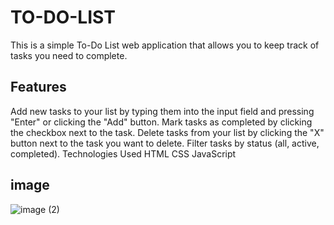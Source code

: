 # TO-DO-LIST
This is a simple To-Do List web application that allows you to keep track of tasks you need to complete.

## Features
Add new tasks to your list by typing them into the input field and pressing "Enter" or clicking the "Add" button.
Mark tasks as completed by clicking the checkbox next to the task.
Delete tasks from your list by clicking the "X" button next to the task you want to delete.
Filter tasks by status (all, active, completed).
Technologies Used
HTML
CSS
JavaScript

## image
![image (2)](https://user-images.githubusercontent.com/102828808/224606738-ab400225-25e5-48fd-a323-40e987ccd89d.png)
